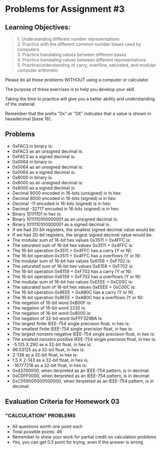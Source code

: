 # Problems for Assignment #3
## Learning Objectives:
<blockquote>
  1. Understanding different number representations<br />
  2. Practice with the different common number bases used by computers<br />
  3. Practice translating values between different bases<br />
  4. Practice translating values between different representations<br />
  5. Practice/understanding of carry, overflow, saturated, and modular computer arithmetic
</blockquote>

Please do all these problems WITHOUT using a computer or calculator.

The purpose of these exercises is to help you develop your skill.

Taking the time to practice will give you a better ability and understanding of the material.

Remember that the prefix "0x" or "0X" indicates that a value is shown in hexadecimal [base 16].

## Problems

  - 0xFAC3 in binary is:
  - 0xFAC3 as an unsigned decimal is:
  - 0xFAC3 as a signed decimal is:
  - 0x0064 in binary is:
  - 0x0064 as an unsigned decimal is:
  - 0x0064 as a signed decimal is:
  - 0x8000 in binary is:
  - 0x8000 as an unsigned decimal is:
  - 0x8000 as a signed decimal is:
  - Decimal 8000 encoded in 16-bits (unsigned) is in hex:
  - Decimal 8000 encoded in 16-bits (signed) is in hex:
  - Decimal -11 encoded in 16-bits (signed) is in hex:
  - Decimal -32717 encoded in 16-bits (signed) is in hex:
  - Binary 10111101 in hex is:
  - Binary 1011110100000001 as an unsigned decimal is:
  - Binary 1011110100000001 as a signed decimal is:
  - If we had 20-bit registers, the smallest signed decimal value would be:
  - If we had 20-bit registers, the largest signed decimal value would be:
  - The modular sum of 16-bit hex values 0x3511 + 0x4FFC is:
  - The saturated sum of 16-bit hex values 0x3511 + 0x4FFC is:
  - The 16-bit operation 0x3511 + 0x4FFC has a carry (Y or N):
  - The 16-bit operation 0x3511 + 0x4FFC has a overflows (Y or N):
  - The modular sum of 16-bit hex values 0x6159 + 0xF702 is:
  - The saturated sum of 16-bit hex values 0x6159 + 0xF702 is:
  - The 16-bit operation 0x6159 + 0xF702 has a carry (Y or N):
  - The 16-bit operation 0x6159 + 0xF702 has a overflows (Y or N):
  - The modular sum of 16-bit hex values 0xEEEE + 0xC00C is:
  - The saturated sum of 16-bit hex values 0xEEEE + 0xC00C is:
  - The 16-bit operation 0x9EEE + 0xAB0C has a carry (Y or N):
  - The 16-bit operation 0x9EEE + 0xAB0C has a overflows (Y or N):
  - The negation of 16-bit word 0xB00F is:
  - The negation of 16-bit word 2232 is:
  - The negation of 16-bit word 0x8000 is:
  - The negation of 32-bit word 0xFFF329BA is:
  - The largest finite IEEE-754 single precision float, in hex is:
  - The smallest finite IEEE-754 single precision float, in hex is:
  - The largest nonzero negative IEEE-754 single precision float, in hex is:
  - The smallest nonzero positive IEEE-754 single precision float, in hex is:
  - -5.125 X 290 as a 32-bit float, in hex is:
  - 96.03125 as a 32-bit float, in hex is:
  - 2-138 as a 32-bit float, in hex is:
  - 1.5 X 2-143 as a 32-bit float, in hex is:
  - -16777216 as a 32-bit float, in hex is:
  - 0x43700000, when iterpreted as an IEEE-754 pattern, is in decimal:
  - 0xC0FF0000, when iterpreted as an IEEE-754 pattern, is in decimal:
  - 0xC059000000000000, when iterpreted as an IEEE-754 pattern, is in decimal:

## Evaluation Criteria for Homework 03
### "CALCULATION" PROBLEMS
  - All questions worth one point each
  - Total possible points: 46
  - Remember to show your work for partial credit on calculation problems
  - Yes, you can get 0.5 point for trying, even if the answer is wrong
  
  
